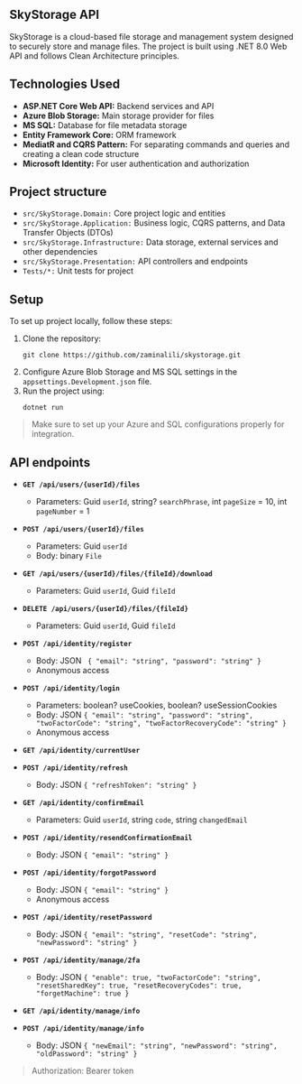 ## SkyStorage API
SkyStorage is a cloud-based file storage and management system designed to securely store and manage files. The project is built using .NET 8.0 Web API and follows Clean Architecture principles.

## Technologies Used
* **ASP.NET Core Web API:** Backend services and API
* **Azure Blob Storage:** Main storage provider for files
* **MS SQL:** Database for file metadata storage
* **Entity Framework Core:** ORM framework
* **MediatR and CQRS Pattern:** For separating commands and queries and creating a clean code structure
* **Microsoft Identity:** For user authentication and authorization

## Project structure
* `src/SkyStorage.Domain:` Core project logic and entities
* `src/SkyStorage.Application:` Business logic, CQRS patterns, and Data Transfer Objects (DTOs)
* `src/SkyStorage.Infrastructure:` Data storage, external services and other dependencies
* `src/SkyStorage.Presentation:` API controllers and endpoints
* `Tests/*:` Unit tests for project

## Setup
To set up project locally, follow these steps:

1. Clone the repository:
   ```
   git clone https://github.com/zaminalili/skystorage.git
   ```
2. Configure Azure Blob Storage and MS SQL settings in the `appsettings.Development.json` file.
3. Run the project using:
   ```
   dotnet run
   ```
> Make sure to set up your Azure and SQL configurations properly for integration.

## API endpoints

* **`GET /api/users/{userId}/files`**
  - Parameters: Guid `userId`, string? `searchPhrase`, int `pageSize` = 10, int `pageNumber` = 1


* **`POST /api/users/{userId}/files`**
  - Parameters: Guid `userId`
  - Body: binary `File`

* **`GET /api/users/{userId}/files/{fileId}/download`**
  - Parameters: Guid `userId`, Guid `fileId`

* **`DELETE /api/users/{userId}/files/{fileId}`**
  - Parameters: Guid `userId`, Guid `fileId`

* **`POST /api/identity/register`**
  - Body: JSON 
`` 
{
  "email": "string",
  "password": "string"
} 
``
  - Anonymous access

* **`POST /api/identity/login`**
  - Parameters: boolean? useCookies, boolean? useSessionCookies
  - Body: JSON
    ``
    {
      "email": "string",
      "password": "string",
      "twoFactorCode": "string",
      "twoFactorRecoveryCode": "string"
    }
    ``
  - Anonymous access

* **`GET /api/identity/currentUser`**

* **`POST /api/identity/refresh`**
  - Body: JSON
  ``
  {
    "refreshToken": "string"
  }
  ``

* **`GET /api/identity/confirmEmail`**
  - Parameters: Guid `userId`, string `code`, string `changedEmail`

* **`POST /api/identity/resendConfirmationEmail`**
  - Body: JSON
  ``
  {
    "email": "string"
  }
  ``

* **`POST /api/identity/forgotPassword`**
  - Body: JSON
  ``
  {
    "email": "string"
  }
  ``
  - Anonymous access

* **`POST /api/identity/resetPassword`**
  - Body: JSON
  ``
  {
    "email": "string",
    "resetCode": "string",
    "newPassword": "string"
  }
  ``

* **`POST /api/identity/manage/2fa`**
  - Body: JSON
  ``
  {
    "enable": true,
    "twoFactorCode": "string",
    "resetSharedKey": true,
    "resetRecoveryCodes": true,
    "forgetMachine": true
  }
  ``

* **`GET /api/identity/manage/info`**

* **`POST /api/identity/manage/info`**
  - Body: JSON
``
{
  "newEmail": "string",
  "newPassword": "string",
  "oldPassword": "string"
}
``


> Authorization: Bearer token
